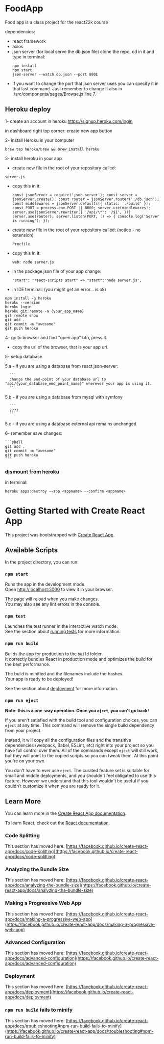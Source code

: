 # FoodApp

Food app is a class project for the react22k course

dependencies:
- react framework
- axios
- json server (for local serve the db.json file)
  clone the repo, cd in it and type in terminal:
  ```shell
  npm install
  npm start
  json-server --watch db.json --port 8001
  ```
- If you want to change the port that json server uses you can specify it in that last command.
  Just remember to change it also in ./src/components/pages/Browse.js line 7.

## Heroku deploy

1- create an account in heroku https://signup.heroku.com/login

  in dashboard right top corner:
  create new app button

2- install Heroku in your computer

  ```shell
  brew tap heroku/brew && brew install heroku
  ```

3- install heroku in your app 
  - create new file in the root of your repository called: 
  ```
  server.js
  ```
  - copy this in it:
    ```shell
    const jsonServer = require('json-server'); const server = jsonServer.create(); const router = jsonServer.router('./db.json'); const middlewares = jsonServer.defaults({ static: './build' }); const PORT = process.env.PORT || 8000; server.use(middlewares); server.use(jsonServer.rewriter({ '/api/\*': '/$1', })) server.use(router); server.listen(PORT, () => { console.log('Server is running'); });
    ```
    
  - create new file in the root of your repository called: (notice - no extension)
    ```
    Procfile 
    ```
  - copy this in it:
    ```
    web: node server.js
    ```
  

  - in the package.json file of your app change:
    ```
    "start": "react-scripts start" => "start":"node server.js",
    ```
  - in IDE terminal: (you might get an error... is ok)

   ```shell
   npm install -g heroku
   heroku --version
   heroku login
   heroku git:remote -a {your_app_name}
   git remote show
   git add .
   git commit -m "awesome"
   git push heroku
   ```

4-  go to browser and find "open app" btn, press it.
  - copy the url of the browser, that is your app url.

5-  setup database

  5.a -  if you are using a database from react json-server:
  
      ```
      change the end-point of your database url to "api/{your_database_end_point_name}" wherever your app is using it.
      ```
      
  5.b -  if you are using a database from mysql with symfony 
  
      ```
      ????
      ```
      
  5.c -  if you are using a database external api remains unchanged.

6-  remember save changes:

    ```shell
    git add .
    git commit -m "awesome"
    git push heroku
    ```

### dismount from heroku

in terminal:

```shell
heroku apps:destroy --app <appname> --confirm <appname>
```

# Getting Started with Create React App

This project was bootstrapped with [Create React App](https://github.com/facebook/create-react-app).

## Available Scripts

In the project directory, you can run:

### `npm start`

Runs the app in the development mode.\
Open [http://localhost:3000](http://localhost:3000) to view it in your browser.

The page will reload when you make changes.\
You may also see any lint errors in the console.

### `npm test`

Launches the test runner in the interactive watch mode.\
See the section about [running tests](https://facebook.github.io/create-react-app/docs/running-tests) for more information.

### `npm run build`

Builds the app for production to the `build` folder.\
It correctly bundles React in production mode and optimizes the build for the best performance.

The build is minified and the filenames include the hashes.\
Your app is ready to be deployed!

See the section about [deployment](https://facebook.github.io/create-react-app/docs/deployment) for more information.

### `npm run eject`

**Note: this is a one-way operation. Once you `eject`, you can't go back!**

If you aren't satisfied with the build tool and configuration choices, you can `eject` at any time. This command will remove the single build dependency from your project.

Instead, it will copy all the configuration files and the transitive dependencies (webpack, Babel, ESLint, etc) right into your project so you have full control over them. All of the commands except `eject` will still work, but they will point to the copied scripts so you can tweak them. At this point you're on your own.

You don't have to ever use `eject`. The curated feature set is suitable for small and middle deployments, and you shouldn't feel obligated to use this feature. However we understand that this tool wouldn't be useful if you couldn't customize it when you are ready for it.

## Learn More

You can learn more in the [Create React App documentation](https://facebook.github.io/create-react-app/docs/getting-started).

To learn React, check out the [React documentation](https://reactjs.org/).

### Code Splitting

This section has moved here: [https://facebook.github.io/create-react-app/docs/code-splitting](https://facebook.github.io/create-react-app/docs/code-splitting)

### Analyzing the Bundle Size

This section has moved here: [https://facebook.github.io/create-react-app/docs/analyzing-the-bundle-size](https://facebook.github.io/create-react-app/docs/analyzing-the-bundle-size)

### Making a Progressive Web App

This section has moved here: [https://facebook.github.io/create-react-app/docs/making-a-progressive-web-app](https://facebook.github.io/create-react-app/docs/making-a-progressive-web-app)

### Advanced Configuration

This section has moved here: [https://facebook.github.io/create-react-app/docs/advanced-configuration](https://facebook.github.io/create-react-app/docs/advanced-configuration)

### Deployment

This section has moved here: [https://facebook.github.io/create-react-app/docs/deployment](https://facebook.github.io/create-react-app/docs/deployment)

### `npm run build` fails to minify

This section has moved here: [https://facebook.github.io/create-react-app/docs/troubleshooting#npm-run-build-fails-to-minify](https://facebook.github.io/create-react-app/docs/troubleshooting#npm-run-build-fails-to-minify)
